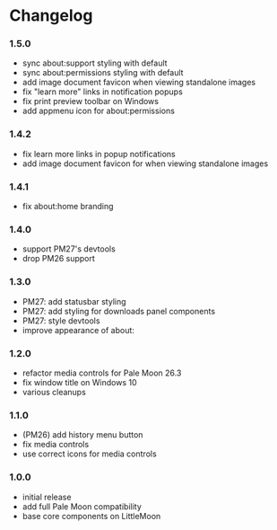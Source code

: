# Changelog

### 1.5.0
- sync about:support styling with default
- sync about:permissions styling with default
- add image document favicon when viewing standalone images
- fix "learn more" links in notification popups
- fix print preview toolbar on Windows
- add appmenu icon for about:permissions

### 1.4.2
- fix learn more links in popup notifications
- add image document favicon for when viewing standalone images

### 1.4.1
- fix about:home branding

### 1.4.0
- support PM27's devtools
- drop PM26 support

### 1.3.0
- PM27: add statusbar styling
- PM27: add styling for downloads panel components
- PM27: style devtools
- improve appearance of about:

### 1.2.0
- refactor media controls for Pale Moon 26.3
- fix window title on Windows 10
- various cleanups

### 1.1.0
- (PM26) add history menu button
- fix media controls
- use correct icons for media controls

### 1.0.0
- initial release
- add full Pale Moon compatibility
- base core components on LittleMoon